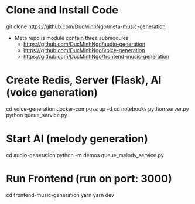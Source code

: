 # Clone and Install Code
git clone https://github.com/DucMinhNgo/meta-music-generation

- Meta repo is module contain three submodules
    + https://github.com/DucMinhNgo/audio-generation
    + https://github.com/DucMinhNgo/voice-generation
    + https://github.com/DucMinhNgo/frontend-music-generation
# Create Redis, Server (Flask), AI (voice generation)
cd voice-generation
docker-compose up -d
cd notebooks
python server.py
python queue_service.py

# Start AI (melody generation)
cd audio-generation
python -m demos.queue_melody_service.py

# Run Frontend (run on port: 3000)
cd frontend-music-generation
yarn
yarn dev
